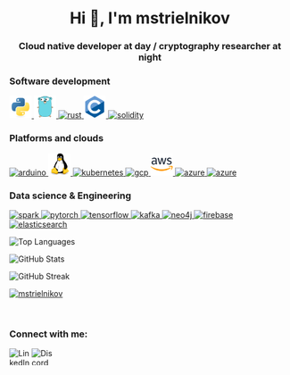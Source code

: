 <h1 align="center">Hi 👋, I'm mstrielnikov</h1>
<h3 align="center">Cloud native developer at day / cryptography researcher at night</h3>

<h3 align="left">Software development</h3>
<p align="left">
<a href="https://www.python.org" target="_blank" rel="noreferrer"> <img src="https://raw.githubusercontent.com/devicons/devicon/master/icons/python/python-original.svg" alt="python" width="40" height="40"/> </a>
<a href="https://golang.org" target="_blank" rel="noreferrer"> <img src="https://raw.githubusercontent.com/devicons/devicon/master/icons/go/go-original.svg" alt="go" width="40" height="40"/> </a>
<a href="https://www.rust-lang.org" target="_blank" rel="noreferrer"> <img src="https://cdn.jsdelivr.net/gh/devicons/devicon@latest/icons/rust/rust-original.svg" alt="rust" width="40" height="40 />
 alt="rust" width="40" height="40"/> </a>
<a href="https://www.cprogramming.com/" target="_blank" rel="noreferrer"> <img src="https://raw.githubusercontent.com/devicons/devicon/master/icons/c/c-original.svg" alt="c" width="40" height="40"/> </a>
<a href=https://soliditylang.org/ target="_blank" rel="noreferrer"> <img src="https://cdn.jsdelivr.net/gh/devicons/devicon@latest/icons/solidity/solidity-original.svg" alt="solidity" width="40" height="40"/> </a>
</p>

<h3 align="left">Platforms and clouds</h3>
<p align="left">
<a href="https://www.arduino.cc/" target="_blank" rel="noreferrer"> <img src="https://cdn.worldvectorlogo.com/logos/arduino-1.svg" alt="arduino" width="40" height="40"/> </a>
<a href="https://www.linux.org/" target="_blank" rel="noreferrer"> <img src="https://raw.githubusercontent.com/devicons/devicon/master/icons/linux/linux-original.svg" alt="linux" width="40" height="40"/> </a>
<a href="https://kubernetes.io" target="_blank" rel="noreferrer"> <img src="https://www.vectorlogo.zone/logos/kubernetes/kubernetes-icon.svg" alt="kubernetes" width="40" height="40"/> </a>
<a href="https://cloud.google.com" target="_blank" rel="noreferrer"> <img src="https://www.vectorlogo.zone/logos/google_cloud/google_cloud-icon.svg" alt="gcp" width="40" height="40"/> </a>
<a href="https://aws.amazon.com" target="_blank" rel="noreferrer"> <img src="https://raw.githubusercontent.com/devicons/devicon/master/icons/amazonwebservices/amazonwebservices-original-wordmark.svg" alt="aws" width="40" height="40"/> </a>
<a href="https://azure.microsoft.com/en-in/" target="_blank" rel="noreferrer"> <img src="https://www.vectorlogo.zone/logos/microsoft_azure/microsoft_azure-icon.svg" alt="azure" width="40" height="40"/> </a>
<a href="https://www.cloudflare.com/" target="_blank" rel="noreferrer"> <img src="https://cdn.jsdelivr.net/gh/devicons/devicon@latest/icons/cloudflare/cloudflare-original.svg" alt="azure" width="40" height="40"/> </a>
</p>

<h3 align="left">Data science & Engineering</h3>
<a href= target="_blank" rel="noreferrer"> <img src="https://cdn.jsdelivr.net/gh/devicons/devicon@latest/icons/apachespark/apachespark-original-wordmark.svg" alt="spark" width="40" height="40"/> </a>
<a href= target="_blank" rel="noreferrer"> <img src="https://cdn.jsdelivr.net/gh/devicons/devicon@latest/icons/pytorch/pytorch-original.svg" alt="pytorch" width="40" height="40"/> </a> 
<a href= target="_blank" rel="noreferrer"> <img src="https://cdn.jsdelivr.net/gh/devicons/devicon@latest/icons/tensorflow/tensorflow-original.svg" alt="tensorflow" width="40" height="40"/> </a>
<a href="https://kafka.apache.org/" target="_blank" rel="noreferrer"> <img src="https://www.vectorlogo.zone/logos/apache_kafka/apache_kafka-icon.svg" alt="kafka" width="40" height="40"/> </a>
<a href="https://neo4j.com/" rel="noreferrer"> <img src="https://cdn.jsdelivr.net/gh/devicons/devicon@latest/icons/neo4j/neo4j-original.svg" alt="neo4j" alt="neo4j" width="40" height="40"/> </a>
<a href="https://firebase.google.com/" target="_blank" rel="noreferrer"> <img src="https://cdn.jsdelivr.net/gh/devicons/devicon@latest/icons/firebase/firebase-plain-wordmark.svg" 
alt="firebase" width="40" height="40" /> </a>
<a href="https://www.elastic.co" target="_blank" rel="noreferrer"> <img src="https://www.vectorlogo.zone/logos/elastic/elastic-icon.svg" alt="elasticsearch" width="40" height="40"/> </a>
</p>

<div align="left">
  <p>
    <img src="https://github-readme-stats.vercel.app/api/top-langs?username=mstrielnikov&show_icons=true&locale=en&layout=compact" alt="Top Languages" />
  </p>
  <p>
    <img src="https://github-readme-stats.vercel.app/api?username=mstrielnikov&show_icons=true&locale=en" alt="GitHub Stats" />
  </p>
  <p>
    <img src="https://github-readme-streak-stats.herokuapp.com/?user=mstrielnikov&" alt="GitHub Streak" />
  </p>
</div>


<p align="left"> <a href="https://github.com/ryo-ma/github-profile-trophy"><img src="https://github-profile-trophy.vercel.app/?username=mstrielnikov" alt="mstrielnikov" /></a>
</p>

<br>
<h3 align="left"> Connect with me:</h3>
<p align="left">
  <a href="https://www.linkedin.com/in/mstrielnikov/" target="_blank">
    <img align="left" src="https://raw.githubusercontent.com/rahuldkjain/github-profile-readme-generator/master/src/images/icons/Social/linked-in-alt.svg" alt="LinkedIn Profile" height="30" width="40" />
  </a>
  <a href="https://discord.com/users/379368879299887114" target="_blank">
    <img align="left" src="https://raw.githubusercontent.com/rahuldkjain/github-profile-readme-generator/master/src/images/icons/Social/discord.svg" alt="Discord Profile" height="30" width="40" />
  </a>
</p>


<!--
Powered by https://rahuldkjain.github.io/gh-profile-readme-generator/
See also https://github.com/abhisheknaiidu/awesome-github-profile-readme
Cool badges could be found at https://shields.io/
Gratitude to https://github.com/madushadhanushka/github-readme?tab=readme-ov-file
Github stats https://github.com/anuraghazra/github-readme-stats

**mstrielnikov/mstrielnikov** is a ✨ _special_ ✨ repository because its `README.md` (this file) appears on your GitHub profile.

Here are some ideas to get you started:

- 🔭 I’m currently working on ...
- 🌱 I’m currently learning ...
- 👯 I’m looking to collaborate on ...
- 🤔 I’m looking for help with ...
- 💬 Ask me about ...
- 📫 How to reach me: ...
- 😄 Pronouns: ...
- ⚡ Fun fact: ...
-->
